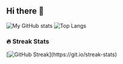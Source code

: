 ## Hi there 👋

<!--
**felixmathew03/felixmathew03** is a ✨ _special_ ✨ repository because its `README.md` (this file) appears on your GitHub profile.

Here are some ideas to get you started:

- 🔭 I’m currently working on ...
- 🌱 I’m currently learning ...
- 👯 I’m looking to collaborate on ...
- 🤔 I’m looking for help with ...
- 💬 Ask me about ...
- 📫 How to reach me: ...
- 😄 Pronouns: ...
- ⚡ Fun fact: ...
-->

![My GitHub stats](https://github-readme-stats.vercel.app/api?username=felixmathew03&show_icons=true&theme=tokyonight)
![Top Langs](https://github-readme-stats.vercel.app/api/top-langs/?username=felixmathew03&layout=compact&theme=tokyonight)


### 🔥 Streak Stats

[![GitHub Streak]([https://streak-stats.demolab.com?user=felixmathew03&theme=dark&hide_border=true](https://streak-stats.demolab.com/?user=felixmathew03&theme=dark&hide_border=true))](https://git.io/streak-stats)
